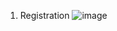 1. Registration
![image](https://github.com/kmaltseva1/Auth-to-API/assets/163651266/ec32ebed-460d-41a9-befc-96af1e6aac26)

